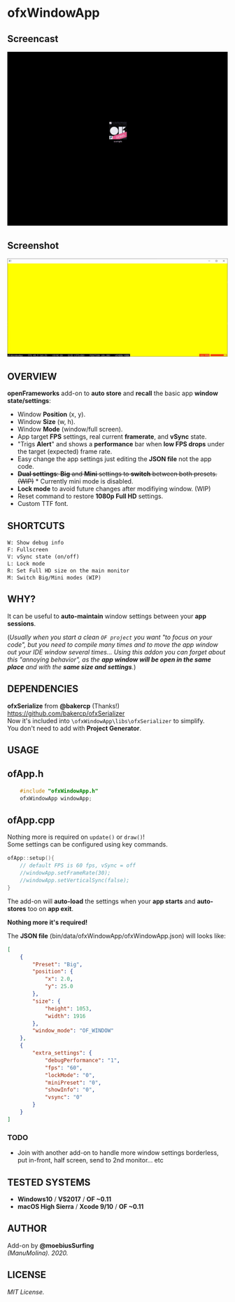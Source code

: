 # ofxWindowApp

## Screencast

![screenshot](readme_images/ofxWindowApp.gif?raw=true "MoebiusSurfing")


## Screenshot

![screenshot](readme_images/screenshot2.JPG?raw=true "MoebiusSurfing")



## OVERVIEW

**openFrameworks** add-on to **auto store** and **recall** the basic app **window state/settings**:

* Window **Position** (x, y). 
* Window **Size** (w, h). 
* Window **Mode** (window/full screen).
* App target **FPS** settings, real current **framerate**, and **vSync** state. 
* "Trigs **Alert**" and shows a **performance** bar when **low FPS drops** under the target (expected) frame rate.
* Easy change the app settings just editing the **JSON file** not the app code.
* ~~**Dual settings**: **Big** and **Mini** settings to **switch** between both presets. (WIP)~~
        * Currently mini mode is disabled. 
* **Lock mode** to avoid future changes after modifiying window. (WIP)
* Reset command to restore **1080p Full HD** settings.
* Custom TTF font.

## SHORTCUTS

```
W: Show debug info  
F: Fullscreen  
V: vSync state (on/off)  
L: Lock mode  
R: Set Full HD size on the main monitor  
M: Switch Big/Mini modes (WIP)  
```

## WHY?

It can be useful to **auto-maintain** window settings between your **app sessions**.  

(_Usually when you start a clean ```OF project``` you want "to focus on your code", but you need to compile many times and to move the app window out your IDE window several times..._
_Using this addon you can forget about this "annoying behavior", as the **app window will be open in the same place** and with the **same size and settings**._)  

## DEPENDENCIES

**ofxSerialize** from **@bakercp** (Thanks!)  
https://github.com/bakercp/ofxSerializer  
Now it's included into ```\ofxWindowApp\libs\ofxSerializer``` to simplify.  
You don't need to add with **Project Generator**.

## USAGE

## ofApp.h
```.c++
    #include "ofxWindowApp.h"
    ofxWindowApp windowApp;
```

## ofApp.cpp
Nothing more is required on ```update()``` or ```draw()```!  
Some settings can be configured using key commands.  
```.c++ 
ofApp::setup(){
    // default FPS is 60 fps, vSync = off
    //windowApp.setFrameRate(30);
    //windowApp.setVerticalSync(false);
}
```

The add-on will **auto-load** the settings when your **app starts** and **auto-stores** too on **app exit**.  

**Nothing more it's required!**  

The **JSON file** (bin/data/ofxWindowApp/ofxWindowApp.json) will looks like:  
```.json
[
    {
        "Preset": "Big",
        "position": {
            "x": 2.0,
            "y": 25.0
        },
        "size": {
            "height": 1053,
            "width": 1916
        },
        "window_mode": "OF_WINDOW"
    },
    {
        "extra_settings": {
            "debugPerformance": "1",
            "fps": "60",
            "lockMode": "0",
            "miniPreset": "0",
            "showInfo": "0",
            "vsync": "0"
        }
    }
]
```

### TODO

* Join with another add-on to handle more window settings borderless, put in-front, half screen, send to 2nd monitor... etc

## TESTED SYSTEMS
- **Windows10** / **VS2017** / **OF ~0.11**
- **macOS High Sierra** / **Xcode 9/10** / **OF ~0.11**

## AUTHOR
Add-on by **@moebiusSurfing**  
*(ManuMolina). 2020.*

## LICENSE
*MIT License.*